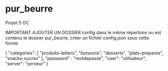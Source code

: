 # pur_beurre
Projet 5 OC

IMPORTANT AJOUTER UN DOSSIER config
dans le même répertoire ou est contenu le dossier pur_beurre,
créer un fichier config.json sous cette forme:

{
    "categories": [
        "produits-laitiers",
        "boissons",
        "desserts",
        "plats-prepares",
        "snacks-sucres"
    ],
    "password" : "motdepasse",
    "user": "utilisateur",
    "server": "serveur"
}